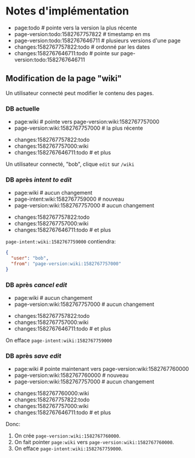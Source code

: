 # Notes d'implémentation

- page:todo # pointe vers la version la plus récente
- page-version:todo:1582767757822 # timestamp en ms
- page-version:todo:1582767646711 # plusieurs versions d'une page
- changes:1582767757822:todo # ordonné par les dates
- changes:1582767646711:todo # pointe sur page-version:todo:1582767646711

## Modification de la page "wiki"

Un utilisateur connecté peut modifier le contenu des pages.

### DB actuelle

- page:wiki # pointe vers page-version:wiki:1582767757000
- page-version:wiki:1582767757000 # la plus récente

* changes:1582767757822:todo
* changes:1582767757000:wiki
* changes:1582767646711:todo # et plus

Un utilisateur connecté, "bob", clique `edit` sur `/wiki`

### DB après _intent to edit_

- page:wiki # aucun changement
- page-intent:wiki:1582767759000 # nouveau
- page-version:wiki:1582767757000 # aucun changement

* changes:1582767757822:todo
* changes:1582767757000:wiki
* changes:1582767646711:todo # et plus

`page-intent:wiki:1582767759000` contiendra:

```json
{
  "user": "bob",
  "from": "page-version:wiki:1582767757000"
}
```

### DB après _cancel edit_

- page:wiki # aucun changement
- page-version:wiki:1582767757000 # aucun changement

* changes:1582767757822:todo
* changes:1582767757000:wiki
* changes:1582767646711:todo # et plus

On efface `page-intent:wiki:1582767759000`

### DB après _save edit_

- page:wiki # pointe maintenant vers page-version:wiki:1582767760000
- page-version:wiki:1582767760000 # nouveau
- page-version:wiki:1582767757000 # aucun changement

* changes:1582767760000:wiki
* changes:1582767757822:todo
* changes:1582767757000:wiki
* changes:1582767646711:todo # et plus

Donc:

1. On crée `page-version:wiki:1582767760000`.
2. On fait pointer `page:wiki` vers `page-version:wiki:1582767760000`.
3. On efface `page-intent:wiki:1582767759000`.

